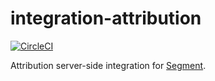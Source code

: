# integration-attribution

[![CircleCI](https://circleci.com/gh/segment-integrations/integration-attribution.svg?style=shield&circle-token=ad54fb061be2fb8cb20b9009d326364219a2d44f)](https://circleci.com/gh/segment-integrations/integration-attribution)
  
Attribution server-side integration for [Segment](https://segment.com).
